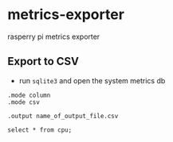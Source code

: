# metrics-exporter
rasperry pi metrics exporter

## Export to CSV
- run `sqlite3` and open the system metrics db

```
.mode column
.mode csv

.output name_of_output_file.csv

select * from cpu;
```

